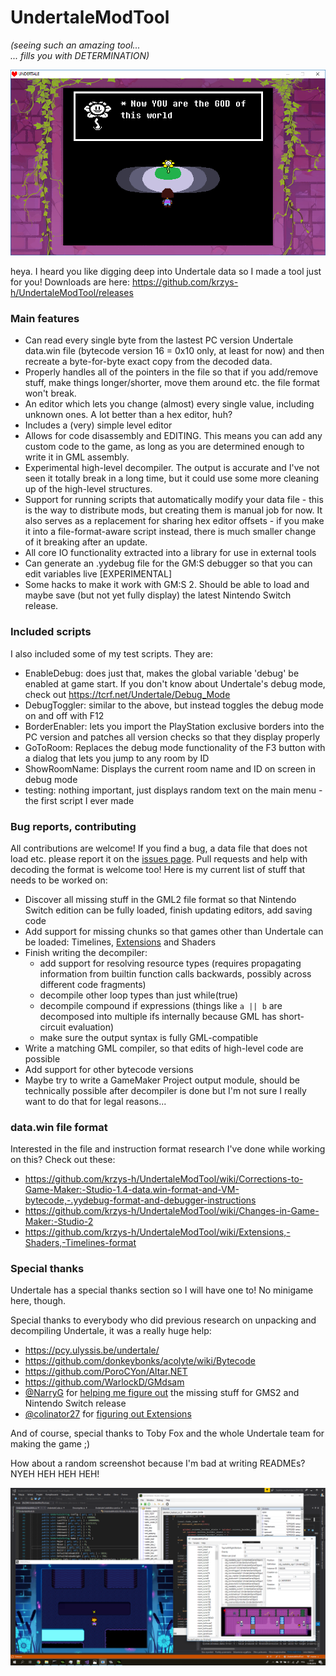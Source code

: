 # UndertaleModTool
*(seeing such an amazing tool...<br/>
... fills you with DETERMINATION)*

![flowey](flowey.png)

heya. I heard you like digging deep into Undertale data so I made a tool just for you! Downloads are here: https://github.com/krzys-h/UndertaleModTool/releases

### Main features
* Can read every single byte from the lastest PC version Undertale data.win file (bytecode version 16 = 0x10 only, at least for now) and then recreate a byte-for-byte exact copy from the decoded data.
* Properly handles all of the pointers in the file so that if you add/remove stuff, make things longer/shorter, move them around etc. the file format won't break.
* An editor which lets you change (almost) every single value, including unknown ones. A lot better than a hex editor, huh?
* Includes a (very) simple level editor
* Allows for code disassembly and EDITING. This means you can add any custom code to the game, as long as you are determined enough to write it in GML assembly.
* Experimental high-level decompiler. The output is accurate and I've not seen it totally break in a long time, but it could use some more cleaning up of the high-level structures.
* Support for running scripts that automatically modify your data file - this is the way to distribute mods, but creating them is manual job for now. It also serves as a replacement for sharing hex editor offsets - if you make it into a file-format-aware script instead, there is much smaller change of it breaking after an update.
* All core IO functionality extracted into a library for use in external tools
* Can generate an .yydebug file for the GM:S debugger so that you can edit variables live [EXPERIMENTAL]
* Some hacks to make it work with GM:S 2. Should be able to load and maybe save (but not yet fully display) the latest Nintendo Switch release.

### Included scripts
I also included some of my test scripts. They are:
* EnableDebug: does just that, makes the global variable 'debug' be enabled at game start. If you don't know about Undertale's debug mode, check out https://tcrf.net/Undertale/Debug_Mode
* DebugToggler: similar to the above, but instead toggles the debug mode on and off with F12
* BorderEnabler: lets you import the PlayStation exclusive borders into the PC version and patches all version checks so that they display properly
* GoToRoom: Replaces the debug mode functionality of the F3 button with a dialog that lets you jump to any room by ID
* ShowRoomName: Displays the current room name and ID on screen in debug mode
* testing: nothing important, just displays random text on the main menu - the first script I ever made

### Bug reports, contributing
All contributions are welcome! If you find a bug, a data file that does not load etc. please report it on the [issues page](https://github.com/krzys-h/UndertaleModTool/issues). Pull requests and help with decoding the format is welcome too! Here is my current list of stuff that needs to be worked on:
* Discover all missing stuff in the GML2 file format so that Nintendo Switch edition can be fully loaded, finish updating editors, add saving code
* Add support for missing chunks so that games other than Undertale can be loaded: Timelines, [Extensions](https://www.reddit.com/r/Underminers/comments/9g51wd/so_today_im_releasing_the_tool_i_promised_a_few/e62hbu1/) and Shaders
* Finish writing the decompiler:
  * add support for resolving resource types (requires propagating information from builtin function calls backwards, possibly across different code fragments)
  * decompile other loop types than just while(true)
  * decompile compound if expressions (things like `a || b` are decomposed into multiple ifs internally because GML has short-circuit evaluation)
  * make sure the output syntax is fully GML-compatible
* Write a matching GML compiler, so that edits of high-level code are possible
* Add support for other bytecode versions
* Maybe try to write a GameMaker Project output module, should be technically possible after decompiler is done but I'm not sure I really want to do that for legal reasons...

### data.win file format
Interested in the file and instruction format research I've done while working on this? Check out these:
* https://github.com/krzys-h/UndertaleModTool/wiki/Corrections-to-Game-Maker:-Studio-1.4-data.win-format-and-VM-bytecode,-.yydebug-format-and-debugger-instructions
* https://github.com/krzys-h/UndertaleModTool/wiki/Changes-in-Game-Maker:-Studio-2
* https://github.com/krzys-h/UndertaleModTool/wiki/Extensions,-Shaders,-Timelines-format

### Special thanks
Undertale has a special thanks section so I will have one to! No minigame here, though.

Special thanks to everybody who did previous research on unpacking and decompiling Undertale, it was a really huge help:
* https://pcy.ulyssis.be/undertale/
* https://github.com/donkeybonks/acolyte/wiki/Bytecode
* https://github.com/PoroCYon/Altar.NET
* https://github.com/WarlockD/GMdsam
* [@NarryG](https://github.com/NarryG) for [helping me figure out](https://github.com/krzys-h/UndertaleModTool/issues/3) the missing stuff for GMS2 and Nintendo Switch release
* [@colinator27](https://github.com/colinator27) for [figuring out Extensions](https://github.com/krzys-h/UndertaleModTool/issues/4)

And of course, special thanks to Toby Fox and the whole Undertale team for making the game ;)

How about a random screenshot because I'm bad at writing READMEs? NYEH HEH HEH HEH!

![screenshot](screenshot.png)
